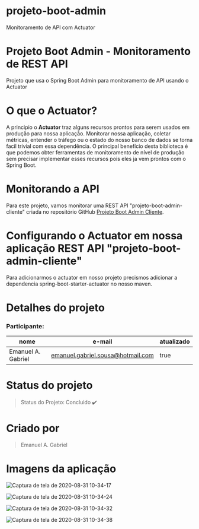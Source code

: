 # projeto-boot-admin
Monitoramento de API com Actuator

# Projeto Boot Admin - Monitoramento de REST API
Projeto que usa o Spring Boot Admin para monitoramento de API usando o Actuator


# O que o Actuator?
A principio o __Actuator__ traz alguns recursos prontos para serem usados em produção para nossa aplicação. Monitorar nossa aplicação, coletar métricas, entender o tráfego ou o estado do nosso banco de dados se torna facil trivial com essa dependência. O principal benefício desta biblioteca é que podemos obter ferramentas de monitoramento de nível de produção sem precisar implementar esses recursos pois eles ja vem prontos com o Spring Boot.

# Monitorando a API 
Para este projeto, vamos monitorar uma REST API "projeto-boot-admin-cliente" criada no repositório GitHub [Projeto Boot Admin Cliente](https://github.com/EmanuelGabriel/projeto-boot-admin-cliente). 


# Configurando o Actuator em nossa aplicação REST API "projeto-boot-admin-cliente" 
Para adicionarmos o actuator em nosso projeto precismos adicionar a dependencia spring-boot-starter-actuator no nosso maven.


# Detalhes do projeto

### Participante: 
|nome|e-mail|atualizado|
| -------- | -------- | -------- |
|Emanuel A. Gabriel |emanuel.gabriel.sousa@hotmail.com|true|

# Status do projeto

> Status do Projeto: Concluido :heavy_check_mark:



# Criado por
> Emanuel A. Gabriel


# Imagens da aplicação
![Captura de tela de 2020-08-31 10-34-17](https://user-images.githubusercontent.com/16214525/91727425-13dbdb80-eb78-11ea-9856-f972ab335faf.png)

![Captura de tela de 2020-08-31 10-34-24](https://user-images.githubusercontent.com/16214525/91727706-70d79180-eb78-11ea-8796-95ef5c96d73b.png)

![Captura de tela de 2020-08-31 10-34-32](https://user-images.githubusercontent.com/16214525/91727768-88af1580-eb78-11ea-9ded-d27ecc728dad.png)

![Captura de tela de 2020-08-31 10-34-38](https://user-images.githubusercontent.com/16214525/91727872-ab412e80-eb78-11ea-8aad-a0928bffe931.png)


